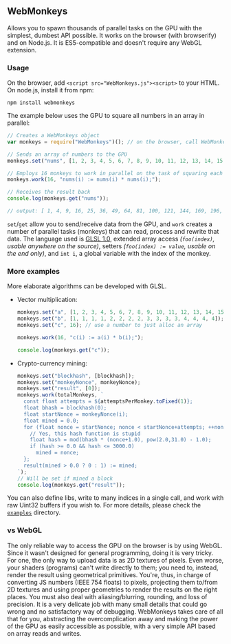 ## WebMonkeys

Allows you to spawn thousands of parallel tasks on the GPU with the simplest, dumbest API possible. It works on the browser (with browserify) and on Node.js. It is ES5-compatible and doesn't require any WebGL extension.

### Usage

On the browser, add `<script src="WebMonkeys.js"><script>` to your HTML. On node.js, install it from npm:

    npm install webmonkeys

The example below uses the GPU to square all numbers in an array in parallel:

```javascript
// Creates a WebMonkeys object
var monkeys = require("WebMonkeys")(); // on the browser, call WebMonkeys() instead

// Sends an array of numbers to the GPU
monkeys.set("nums", [1, 2, 3, 4, 5, 6, 7, 8, 9, 10, 11, 12, 13, 14, 15, 16]);

// Employs 16 monkeys to work in parallel on the task of squaring each number
monkeys.work(16, "nums(i) := nums(i) * nums(i);");

// Receives the result back
console.log(monkeys.get("nums"));

// output: [ 1, 4, 9, 16, 25, 36, 49, 64, 81, 100, 121, 144, 169, 196, 225, 256 ]
```

`set`/`get` allow you to send/receive data from the GPU, and `work` creates a number of parallel tasks (monkeys) that can read, process and rewrite that data. The language used is [GLSL 1.0](https://www.khronos.org/files/webgl/webgl-reference-card-1_0.pdf), extended array access *(`foo(index)`, usable anywhere on the source)*, setters *(`foo(index) := value`, usable on the end only)*, and `int i`, a global variable with the index of the monkey. 

### More examples

More elaborate algorithms can be developed with GLSL.

- Vector multiplication:

    ```JavaScript
    monkeys.set("a", [1, 2, 3, 4, 5, 6, 7, 8, 9, 10, 11, 12, 13, 14, 15, 16]);
    monkeys.set("b", [1, 1, 1, 1, 2, 2, 2, 2, 3, 3, 3, 3, 4, 4, 4, 4]);
    monkeys.set("c", 16); // use a number to just alloc an array

    monkeys.work(16, "c(i) := a(i) * b(i);");

    console.log(monkeys.get("c"));
    ```


- Crypto-currency mining:

    ```JavaScript
    monkeys.set("blockhash", [blockhash]);
    monkeys.set("monkeyNonce", monkeyNonce);
    monkeys.set("result", [0]);
    monkeys.work(totalMonkeys, `
      const float attempts = ${attemptsPerMonkey.toFixed(1)};
      float bhash = blockhash(0);
      float startNonce = monkeyNonce(i);
      float mined = 0.0;
      for (float nonce = startNonce; nonce < startNonce+attempts; ++nonce){
        // Yes, this hash function is stupid
        float hash = mod(bhash * (nonce+1.0), pow(2.0,31.0) - 1.0);
        if (hash >= 0.0 && hash <= 3000.0)
          mined = nonce;
      };
      result(mined > 0.0 ? 0 : 1) := mined;
    `);
    // Will be set if mined a block
    console.log(monkeys.get("result"));
    ```

You can also define libs, write to many indices in a single call, and work with raw Uint32 buffers if you wish to. For more details, please check the [`examples`](https://github.com/MaiaVictor/WebMonkeys/tree/master/examples) directory.

### vs WebGL

The only reliable way to access the GPU on the browser is by using WebGL. Since it wasn't designed for general programming, doing it is very tricky. For one, the only way to upload data is as 2D textures of pixels. Even worse, your shaders (programs) can't write directly to them; you need to, instead, render the result using geometrical primitives. You're, thus, in charge of converting JS numbers (IEEE 754 floats) to pixels, projecting them to/from 2D textures and using proper geometries to render the results on the right places. You must also deal with aliasing/blurring, rounding, and loss of precision. It is a very delicate job with many small details that could go wrong and no satisfactory way of debugging. WebMonkeys takes care of all that for you, abstracting the overcomplication away and making the power of the GPU as easily accessible as possible, with a very simple API based on array reads and writes.

